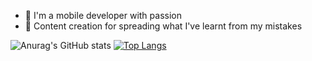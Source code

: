 - 👀 I'm a mobile developer with passion
- 💞️ Content creation for spreading what I've learnt from my mistakes

![Anurag's GitHub stats](https://github-readme-stats.vercel.app/api?username=thiendangit&show_icons=true&theme=blue-green)
[![Top Langs](https://github-readme-stats.vercel.app/api/top-langs/?username=thiendangit&langs_count=10&layout=compact&hide=html,css,makefile,Less,Blade)](https://github.com/anuraghazra/github-readme-stats)
